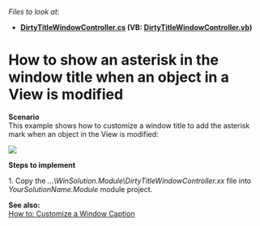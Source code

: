 <!-- default file list -->
*Files to look at*:

* **[DirtyTitleWindowController.cs](./CS/WinSolution.Module/DirtyTitleWindowController.cs) (VB: [DirtyTitleWindowController.vb](./VB/WinSolution.Module/DirtyTitleWindowController.vb))**
<!-- default file list end -->
# How to show an asterisk in the window title when an object in a View is modified


<p><strong>Scenar</strong><strong>i</strong><strong>o</strong><br />
This example shows how to customize a window title to add the asterisk mark when an object in the View is modified:</p><p><img src="https://raw.githubusercontent.com/DevExpress-Examples/how-to-show-an-asterisk-in-the-window-title-when-an-object-in-a-view-is-modified-e1703/13.2.6+/media/bf37d5f5-9d4e-4988-830a-b210cf11d4ec.png"></p><p><strong>Steps to implement</strong></p><p>1. Copy the <i>...\WinSolution.Module</i><i>\</i><i>DirtyTitleWindowController</i><i>.xx</i> file into <i>YourSolution</i><i>Name.</i><i>Module</i> module project.</p><p><strong>See also:</strong><strong><br />
</strong><a href="http://documentation.devexpress.com/#Xaf/CustomDocument3252"><u>How to: Customize a Window Caption</u></a></p>

<br/>



